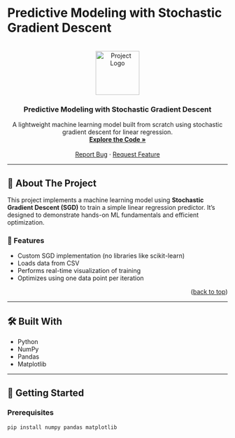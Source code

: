 # Predictive Modeling with Stochastic Gradient Descent

<a id="readme-top"></a>

<!-- PROJECT LOGO -->
<br />
<div align="center">
  <a href="https://github.com/ryanthomas2/predictive-modeling-project">
    <img src="[https://placehold.co/100x100?text=ML+SGD&font=source-sans](https://i.imgur.com/Bt60hO7.png
)" alt="Project Logo" width="100" height="100">
  </a>

  <h3 align="center">Predictive Modeling with Stochastic Gradient Descent</h3>

  <p align="center">
    A lightweight machine learning model built from scratch using stochastic gradient descent for linear regression.
    <br />
    <a href="https://github.com/ryanthomas2/predictive-modeling-project"><strong>Explore the Code »</strong></a>
    <br />
    <br />
    <a href="https://github.com/ryanthomas2/predictive-modeling-project/issues/new?labels=bug">Report Bug</a>
    ·
    <a href="https://github.com/ryanthomas2/predictive-modeling-project/issues/new?labels=enhancement">Request Feature</a>
  </p>
</div>

---

## 📌 About The Project

This project implements a machine learning model using **Stochastic Gradient Descent (SGD)** to train a simple linear regression predictor. It’s designed to demonstrate hands-on ML fundamentals and efficient optimization.

### 🧠 Features

- Custom SGD implementation (no libraries like scikit-learn)
- Loads data from CSV
- Performs real-time visualization of training
- Optimizes using one data point per iteration

<p align="right">(<a href="#readme-top">back to top</a>)</p>

---

## 🛠️ Built With

- Python
- NumPy
- Pandas
- Matplotlib

---

## 🚀 Getting Started

### Prerequisites

```bash
pip install numpy pandas matplotlib


